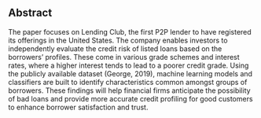 ## Abstract 

The paper focuses on Lending Club, the first P2P lender to have registered its offerings in the United States. The company enables investors to independently evaluate the credit risk of listed loans based on the borrowers’ profiles. These come in various grade schemes and interest rates, where a higher interest tends to lead to a poorer credit grade. Using the publicly available dataset (George, 2019), machine learning models and classifiers are built to identify characteristics common amongst groups of borrowers. These findings will help financial firms anticipate the possibility of bad loans and provide more accurate credit profiling for good customers to enhance borrower satisfaction and trust.
